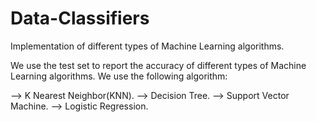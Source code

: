 # Data-Classifiers

Implementation of different types of Machine Learning algorithms.

We use the test set to report the accuracy of different types of Machine Learning algorithms. We use the following algorithm:

--> K Nearest Neighbor(KNN).
--> Decision Tree.
--> Support Vector Machine.
--> Logistic Regression.

